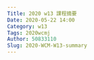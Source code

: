 ```yaml
---
Title: 2020 w13 課程摘要
Date: 2020-05-22 14:00
Category: w13
Tags: 2020wcmj
Author: 50833110
Slug: 2020-WCM-W13-summary
---
```


<!-- PELICAN_END_SUMMARY -->
